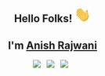 <h2 align='center'> 
 Hello Folks! <img src="https://raw.githubusercontent.com/10adnan75/10adnan75/master/assets/hi.gif" width="33px">
</h2> 
<h2 align='center'>
 I'm   <a href="https://github.com/19ANISH" target="_blank"> Anish Rajwani</a>
</h2>

<p align='center'>
 <a href="https://www.linkedin.com/in/anish-rajwani-6852341b1" target="_blank">
 <img src="https://img.shields.io/badge/linkedin-%230077B5.svg?&style=for-the-badge&logo=linkedin&logoColor=white" /></a>&nbsp;&nbsp;
 <a href="https://hackerrank.com/anishnr9898" target="_blank">
 <img src="https://img.shields.io/badge/hackerrank-%07190B.svg?&style=for-the-badge&logo=hackerrank&logoColor=white" /></a>&nbsp;&nbsp;
 <a href="https://twitter.com/RajwaniAnish?s=09" target="_blank">
 <img src="https://img.shields.io/badge/twitter-%231DA1F2.svg?&style=for-the-badge&logo=twitter&logoColor=white" /></a>&nbsp;&nbsp;
</p>
